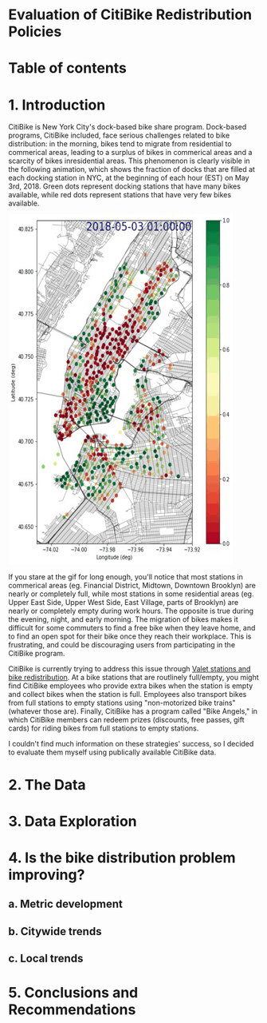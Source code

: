 # Evaluation of CitiBike Redistribution Policies

# Table of contents

# 1. Introduction

CitiBike is New York City's dock-based bike share program. Dock-based programs, CitiBike included, face serious challenges related to bike distribution: in the morning, bikes tend to migrate from residential to commerical areas, leading to a surplus of bikes in commerical areas and a scarcity of bikes inresidential areas. This phenomenon is clearly visible in the following animation, which shows the fraction of docks that are filled at each docking station in NYC, at the beginning of each hour (EST) on May 3rd, 2018. Green dots represent docking stations that have many bikes available, while red dots represent stations that have very few bikes available. 

<img src=./figs/frac_full.gif width="450" height="700" />
<!-- <img src=./figs/full_empty.gif width="600" height="700" /> -->

If you stare at the gif for long enough, you'll notice that most stations in commerical areas (eg. Financial District, Midtown, Downtown Brooklyn) are nearly or completely full, while most stations in some residential areas (eg. Upper East Side, Upper West Side, East Village, parts of Brooklyn) are nearly or completely empty during work hours. The opposite is true during the evening, night, and early morning. The migration of bikes makes it difficult for some commuters to find a free bike when they leave home, and to find an open spot for their bike once they reach their workplace. This is frustrating, and could be discouraging users from participating in the CitiBike program. 

CitiBike is currently trying to address this issue through [Valet stations and bike redistribution](https://help.citibikenyc.com/hc/en-us/articles/115007197887-Redistribution). At a bike stations that are routlinely full/empty, you might find CitiBike employees who provide extra bikes when the station is empty and collect bikes when the station is full. Employees also transport bikes from full stations to empty stations using "non-motorized bike trains" (whatever those are). Finally, CitiBike has a program called "Bike Angels," in which CitiBike members can redeem prizes (discounts, free passes, gift cards) for riding bikes from full stations to empty stations. 

I couldn't find much information on these strategies' success, so I decided to evaluate them myself using publically available CitiBike data. 

# 2. The Data 

# 3. Data Exploration

# 4. Is the bike distribution problem improving? 

## a. Metric development

## b. Citywide trends

## c. Local trends

# 5. Conclusions and Recommendations

